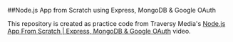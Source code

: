##Node.js App from Scratch using Express, MongoDB & Google OAuth

This repository is created as practice code from Traversy Media's [Node.js App From Scratch | Express, MongoDB & Google OAuth](https://www.youtube.com/watch?v=SBvmnHTQIPY) video.
